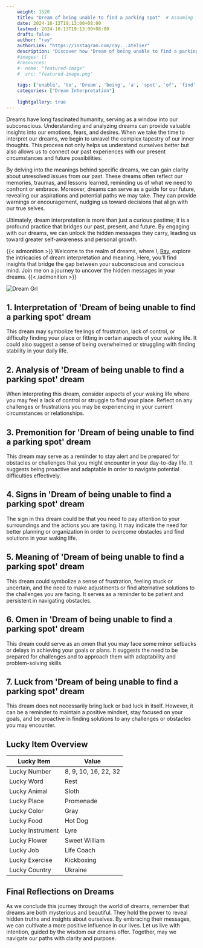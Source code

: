 ```yaml
---
    weight: 1520
    title: "Dream of being unable to find a parking spot"  # Assuming 'title' column exists
    date: 2024-10-13T19:13:00+08:00
    lastmod: 2024-10-13T19:13:00+08:00
    draft: false
    author: "ray"
    authorLink: "https://instagram.com/ray._.atelier"
    description: "Discover how 'Dream of being unable to find a parking spot' can interpret your future and uncover its significant meanings in your life."
    #images: []
    #resources:
    #- name: "featured-image"
    #  src: "featured-image.png"
    
    tags: ['unable', 'to', 'Dream', 'being', 'a', 'spot', 'of', 'find', 'parking']
    categories: ["Dream Interpretation"]
    
    lightgallery: true
---
```

    
Dreams have long fascinated humanity, serving as a window into our subconscious. Understanding and analyzing dreams can provide valuable insights into our emotions, fears, and desires. When we take the time to interpret our dreams, we begin to unravel the complex tapestry of our inner thoughts. This process not only helps us understand ourselves better but also allows us to connect our past experiences with our present circumstances and future possibilities.

By delving into the meanings behind specific dreams, we can gain clarity about unresolved issues from our past. These dreams often reflect our memories, traumas, and lessons learned, reminding us of what we need to confront or embrace. Moreover, dreams can serve as a guide for our future, revealing our aspirations and potential paths we may take. They can provide warnings or encouragement, nudging us toward decisions that align with our true selves.

Ultimately, dream interpretation is more than just a curious pastime; it is a profound practice that bridges our past, present, and future. By engaging with our dreams, we can unlock the hidden messages they carry, leading us toward greater self-awareness and personal growth.

{{< admonition >}}
Welcome to the realm of dreams, where I, [Ray](https://instagram.com/ray._.atelier), explore the intricacies of dream interpretation and meaning. Here, you’ll find insights that bridge the gap between your subconscious and conscious mind. Join me on a journey to uncover the hidden messages in your dreams.
{{< /admonition >}}

![Dream Grl](https://cdn.pixabay.com/photo/2017/11/02/03/35/gothic-2910057_1280.jpg "Dream Grl")

## 1. Interpretation of 'Dream of being unable to find a parking spot' dream
 This dream may symbolize feelings of frustration, lack of control, or difficulty finding your place or fitting in certain aspects of your waking life. It could also suggest a sense of being overwhelmed or struggling with finding stability in your daily life.

## 2. Analysis of 'Dream of being unable to find a parking spot' dream
 When interpreting this dream, consider aspects of your waking life where you may feel a lack of control or struggle to find your place. Reflect on any challenges or frustrations you may be experiencing in your current circumstances or relationships.

## 3. Premonition for 'Dream of being unable to find a parking spot' dream
 This dream may serve as a reminder to stay alert and be prepared for obstacles or challenges that you might encounter in your day-to-day life. It suggests being proactive and adaptable in order to navigate potential difficulties effectively.

## 4. Signs in 'Dream of being unable to find a parking spot' dream
 The sign in this dream could be that you need to pay attention to your surroundings and the actions you are taking. It may indicate the need for better planning or organization in order to overcome obstacles and find solutions in your waking life.

## 5. Meaning of 'Dream of being unable to find a parking spot' dream
 This dream could symbolize a sense of frustration, feeling stuck or uncertain, and the need to make adjustments or find alternative solutions to the challenges you are facing. It serves as a reminder to be patient and persistent in navigating obstacles.

## 6. Omen in 'Dream of being unable to find a parking spot' dream
 This dream could serve as an omen that you may face some minor setbacks or delays in achieving your goals or plans. It suggests the need to be prepared for challenges and to approach them with adaptability and problem-solving skills.

## 7. Luck from 'Dream of being unable to find a parking spot' dream
 This dream does not necessarily bring luck or bad luck in itself. However, it can be a reminder to maintain a positive mindset, stay focused on your goals, and be proactive in finding solutions to any challenges or obstacles you may encounter.

## Lucky Item Overview
| Lucky Item          | Value              |
|---------------|--------------------|
| Lucky Number        | 8, 9, 10, 16, 22, 32  |
| Lucky Word          | Rest |
| Lucky Animal        | Sloth |
| Lucky Place         | Promenade     |
| Lucky Color         | Gray     |
| Lucky Food          | Hot Dog      |
| Lucky Instrument    | Lyre |
| Lucky Flower        | Sweet William    |
| Lucky Job           | Life Coach       |
| Lucky Exercise      | Kickboxing  |
| Lucky Country       | Ukraine    |


##  Final Reflections on Dreams

As we conclude this journey through the world of dreams, remember that dreams are both mysterious and beautiful. They hold the power to reveal hidden truths and insights about ourselves. By embracing their messages, we can cultivate a more positive influence in our lives. Let us live with intention, guided by the wisdom our dreams offer. Together, may we navigate our paths with clarity and purpose.
